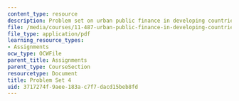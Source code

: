 ```yaml
---
content_type: resource
description: Problem set on urban public finance in developing countries.
file: /media/courses/11-487-urban-public-finance-in-developing-countries-fall-2004/3717274f9aee183ac7f7dacd15beb8fd_ps4.pdf
file_type: application/pdf
learning_resource_types:
- Assignments
ocw_type: OCWFile
parent_title: Assignments
parent_type: CourseSection
resourcetype: Document
title: Problem Set 4
uid: 3717274f-9aee-183a-c7f7-dacd15beb8fd
---
```

